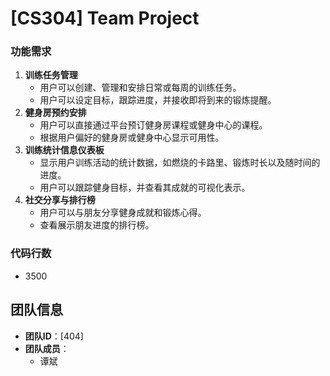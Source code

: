 # [CS304] Team Project 

### 功能需求
1. **训练任务管理**
    - 用户可以创建、管理和安排日常或每周的训练任务。
    - 用户可以设定目标，跟踪进度，并接收即将到来的锻炼提醒。
2. **健身房预约安排**
    - 用户可以直接通过平台预订健身房课程或健身中心的课程。
    - 根据用户偏好的健身房或健身中心显示可用性。
3. **训练统计信息仪表板**
    - 显示用户训练活动的统计数据，如燃烧的卡路里、锻炼时长以及随时间的进度。
    - 用户可以跟踪健身目标，并查看其成就的可视化表示。
4. **社交分享与排行榜**
    - 用户可以与朋友分享健身成就和锻炼心得。
    - 查看展示朋友进度的排行榜。

### 代码行数
- 3500


## 团队信息
- **团队ID**：[404]
- **团队成员**：
    - 谭斌
 